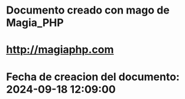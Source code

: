 # 
# Documento creado con mago de Magia_PHP 
# http://magiaphp.com 
# Fecha de creacion del documento: 2024-09-18 12:09:00 
